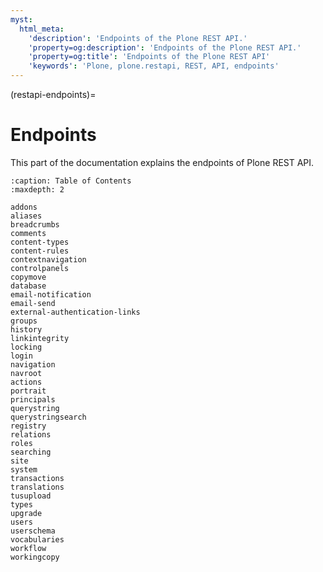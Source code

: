 ```yaml
---
myst:
  html_meta:
    'description': 'Endpoints of the Plone REST API.'
    'property=og:description': 'Endpoints of the Plone REST API.'
    'property=og:title': 'Endpoints of the Plone REST API'
    'keywords': 'Plone, plone.restapi, REST, API, endpoints'
---
```


(restapi-endpoints)=

# Endpoints

This part of the documentation explains the endpoints of Plone REST API.

```{toctree}
:caption: Table of Contents
:maxdepth: 2

addons
aliases
breadcrumbs
comments
content-types
content-rules
contextnavigation
controlpanels
copymove
database
email-notification
email-send
external-authentication-links
groups
history
linkintegrity
locking
login
navigation
navroot
actions
portrait
principals
querystring
querystringsearch
registry
relations
roles
searching
site
system
transactions
translations
tusupload
types
upgrade
users
userschema
vocabularies
workflow
workingcopy
```
